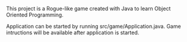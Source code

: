 This project is a Rogue-like game created with Java to learn Object Oriented Programming.

Application can be started by running src/game/Application.java. Game intructions will be available after application is started.
